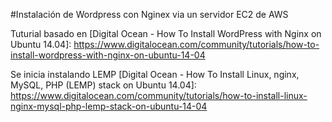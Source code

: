#Instalación de Wordpress con Nginex via un servidor EC2 de AWS

Tuturial basado en [Digital Ocean - How To Install WordPress with Nginx on Ubuntu 14.04]: <https://www.digitalocean.com/community/tutorials/how-to-install-wordpress-with-nginx-on-ubuntu-14-04>

Se inicia instalando LEMP [Digital Ocean - How To Install Linux, nginx, MySQL, PHP (LEMP) stack on Ubuntu 14.04]: <https://www.digitalocean.com/community/tutorials/how-to-install-linux-nginx-mysql-php-lemp-stack-on-ubuntu-14-04>